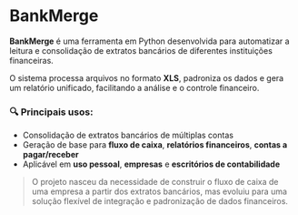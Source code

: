 # BankMerge

**BankMerge** é uma ferramenta em Python desenvolvida para automatizar a leitura e consolidação de extratos bancários de diferentes instituições financeiras.

O sistema processa arquivos no formato **XLS**, padroniza os dados e gera um relatório unificado, facilitando a análise e o controle financeiro.

### 🔍 Principais usos:

* Consolidação de extratos bancários de múltiplas contas
* Geração de base para **fluxo de caixa**, **relatórios financeiros**, **contas a pagar/receber**
* Aplicável em **uso pessoal**, **empresas** e **escritórios de contabilidade**

> O projeto nasceu da necessidade de construir o fluxo de caixa de uma empresa a partir dos extratos bancários, mas evoluiu para uma solução flexível de integração e padronização de dados financeiros.
